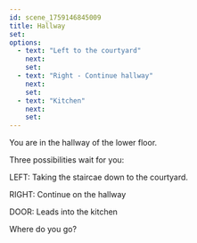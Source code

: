 ```yaml
---
id: scene_1759146845009
title: Hallway
set:
options:
  - text: "Left to the courtyard"
    next: 
    set:
  - text: "Right - Continue hallway"
    next: 
    set:
  - text: "Kitchen"
    next: 
    set:
---
```


You are in the hallway of the lower floor. 

Three possibilities wait for you: 

LEFT: Taking the staircae down to the courtyard. 

RIGHT: Continue on the hallway

DOOR: Leads into the kitchen

Where do you go?